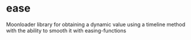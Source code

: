 # ease
Moonloader library for obtaining a dynamic value using a timeline method with the ability to smooth it with easing-functions
